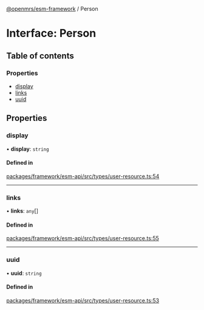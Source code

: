 [@openmrs/esm-framework](../API.md) / Person

# Interface: Person

## Table of contents

### Properties

- [display](Person.md#display)
- [links](Person.md#links)
- [uuid](Person.md#uuid)

## Properties

### display

• **display**: `string`

#### Defined in

[packages/framework/esm-api/src/types/user-resource.ts:54](https://github.com/kirwea/openmrs-esm-core/blob/main/packages/framework/esm-api/src/types/user-resource.ts#L54)

___

### links

• **links**: `any`[]

#### Defined in

[packages/framework/esm-api/src/types/user-resource.ts:55](https://github.com/kirwea/openmrs-esm-core/blob/main/packages/framework/esm-api/src/types/user-resource.ts#L55)

___

### uuid

• **uuid**: `string`

#### Defined in

[packages/framework/esm-api/src/types/user-resource.ts:53](https://github.com/kirwea/openmrs-esm-core/blob/main/packages/framework/esm-api/src/types/user-resource.ts#L53)
